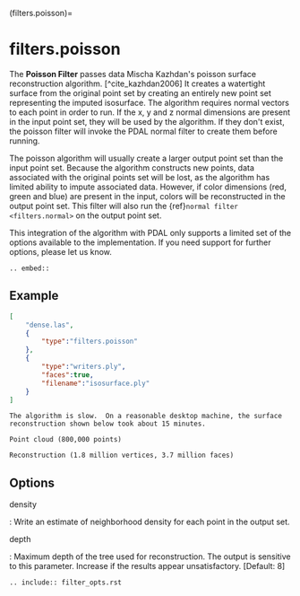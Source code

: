 (filters.poisson)=

# filters.poisson

The **Poisson Filter** passes data Mischa Kazhdan's poisson surface
reconstruction
algorithm. [^cite_kazhdan2006]  It creates a watertight surface from the original
point set by creating an entirely new point set representing the imputed
isosurface.  The algorithm requires normal vectors to each point in order
to run.  If the x, y and z normal dimensions are present in the input point
set, they will be used by the algorithm.  If they don't exist, the poisson
filter will invoke the PDAL normal filter to create them before running.

The poisson algorithm will usually create a larger output point set
than the input point set.  Because the algorithm constructs new points, data
associated with the original points set will be lost, as the algorithm has
limited ability to impute associated data.  However, if color dimensions
(red, green and blue) are present in the input, colors will be reconstructed
in the output point set. This filter will also run the
{ref}`normal filter <filters.normal>` on the output point set.

This integration of the algorithm with PDAL only supports a limited set of
the options available to the implementation.  If you need support for further
options, please let us know.

```{eval-rst}
.. embed::
```

## Example

```json
[
    "dense.las",
    {
        "type":"filters.poisson"
    },
    {
        "type":"writers.ply",
        "faces":true,
        "filename":"isosurface.ply"
    }
]
```

```{note}
The algorithm is slow.  On a reasonable desktop machine, the surface
reconstruction shown below took about 15 minutes.
```

```{figure} ../images/poisson_points.png
Point cloud (800,000 points)
```

```{figure} ../images/poisson_edges.png
Reconstruction (1.8 million vertices, 3.7 million faces)
```

## Options

density

: Write an estimate of neighborhood density for each point in the output
  set.

depth

: Maximum depth of the tree used for reconstruction. The output is sensitive
  to this parameter.  Increase if the results appear unsatisfactory.
  \[Default: 8\]

```{eval-rst}
.. include:: filter_opts.rst
```

